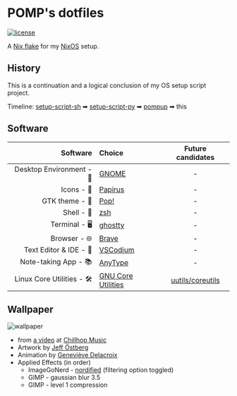 # POMP's dotfiles

[![license](https://img.shields.io/github/license/pompydev/.dotfiles?style=for-the-badge&color=yellow)](./LICENSE)

<!-- ## Gallery

![screenshot](.github/res/result1.png)

![result image 2](.github/res/result2.png)

-->

A [Nix flake](https://wiki.nixos.org/wiki/Flakes) for my [NixOS](https://nixos.org) setup.

## History

This is a continuation and a logical conclusion of my OS setup script project.

Timeline: [setup-script-sh](https://github.com/pompydev/setup-script-sh) ➡ [setup-script-py](https://github.com/pompydev/setup-script-py) ➡ [pompup](https://github.com/pompydev/pompup) ➡ this

## Software

|                  Software | Choice                                                                  |                    Future candidates                    |
| ------------------------: | :---------------------------------------------------------------------- | :-----------------------------------------------------: |
|  Desktop Environment - 🚀 | [GNOME](https://www.gnome.org/)                                         |                            -                            |
|                Icons - 💎 | [Papirus](https://github.com/PapirusDevelopmentTeam/papirus-icon-theme) |                            -                            |
|            GTK theme - 🎨 | [Pop!](https://github.com/pop-os/gtk-theme)                             |                            -                            |
|                Shell - 🐚 | [zsh](https://github.com/zsh-users/zsh)                                 |                            -                            |
|             Terminal - 🖥️ | [ghostty](https://github.com/ghostty-org/ghostty)                       |                            -                            |
|              Browser - 🌐 | [Brave](https://github.com/brave/brave-browser)                         |                            -                            |
|    Text Editor & IDE - 📝 | [VSCodium](https://github.com/VSCodium/vscodium)                        |                            -                            |
|      Note-taking App - 📚 | [AnyType](https://anytype.io/)                                          |                            -                            |
| Linux Core Utilities - 🛠️ | [GNU Core Utilities](https://www.gnu.org/software/coreutils/)           | [uutils/coreutils](https://github.com/uutils/coreutils) |

## Wallpaper

![wallpaper](wallpaper.png)

- from [a video](https://www.youtube.com/watch?v=QEWV6fiYaDU) at [Chillhop Music](https://www.youtube.com/channel/UCOxqgCwgOqC2lMqC5PYz_Dg)
- Artwork by [Jeff Östberg](https://jeffostberg.se)
- Animation by [Geneviève Delacroix](http://www.genevievelacroix.com)
- Applied Effects (in order)
  - ImageGoNerd - [nordified](https://github.com/Schrodinger-Hat/ImageGoNord) (filtering option toggled)
  - GIMP - gaussian blur 3.5
  - GIMP - level 1 compression
